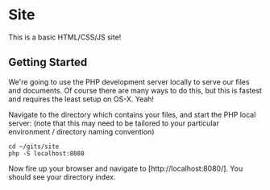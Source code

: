 # Site

This is a basic HTML/CSS/JS site!

## Getting Started

We're going to use the PHP development server locally to serve our files and documents.  Of course there are many ways to do this, but this is fastest and requires the least setup on OS-X.  Yeah!

Navigate to the directory which contains your files, and start the PHP local server:  (note that this may need to be tailored to your particular environment / directory naming convention)

```
cd ~/gits/site
php -S localhost:8080
```

Now fire up your browser and navigate to [http://localhost:8080/].  You should see your directory index.
